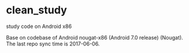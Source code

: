 # clean_study
study code on Android x86

Base on codebase of Android nougat-x86 (Android 7.0 release) (Nougat). The last repo sync time is 2017-06-06.
